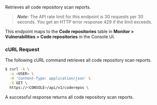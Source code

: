 Retrieves all code repository scan reports.

> _**Note:**_ The API rate limit for this endpoint is 30 requests per 30 seconds.
You get an HTTP error response 429 if the limit exceeds.

This endpoint maps to the **Code repositories** table in **Monitor > Vulnerabilities > Code repositories** in the Console UI.

### cURL Request

The following cURL command retrieves all code repository scan reports.

```bash
$ curl -k \
  -u <USER> \
  -H 'Content-Type: application/json' \
  -X GET \
  https://<CONSOLE>/api/v1/coderepos \
```

A successful response returns all code repository scan reports.
